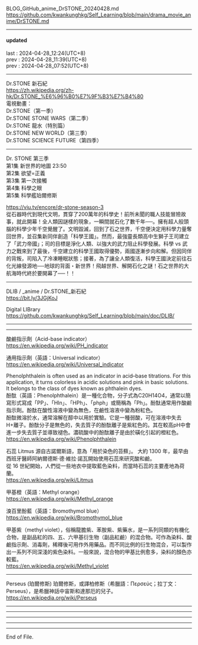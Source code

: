   
BLOG_GitHub_anime_DrSTONE_20240428.md  
  https://github.com/kwankunghkg/Self_Learning/blob/main/drama_movie_anime/DrSTONE.md  
  
----------------------------------------  
  
#### updated  
last : 2024-04-28_12:24(UTC+8)  
prev : 2024-04-28_11:39(UTC+8)  
prev : 2024-04-28_07:52(UTC+8)  
  
----------------------------------------  
  
Dr.STONE 新石紀  
  https://zh.wikipedia.org/zh-hk/Dr.STONE_%E6%96%B0%E7%9F%B3%E7%B4%80  
電視動畫：  
	Dr.STONE（第一季）  
	Dr.STONE STONE WARS（第二季）  
	Dr.STONE 龍水（特別篇）  
	Dr.STONE NEW WORLD（第三季）  
	Dr.STONE SCIENCE FUTURE（第四季）  
  
  
----  
  
Dr. STONE 第三季   
第1集	新世界的地圖		23:50  
第2集	欲望=正義  
第3集	第一次接觸  
第4集	科學之眼  
第5集	科學艦珀爾修斯  
    
  https://viu.tv/encore/dr-stone-season-3  
	從石器時代到現代文明，貫穿了200萬年的科學史！前所未聞的職人技能冒險故事，就此開幕！全人類因謎樣的現象，一瞬間就石化了數千年──。擁有超人般頭腦的科學少年千空覺醒了。文明毀滅，回到了石之世界，千空便決定用科學力量奪回世界，並召集新同伴創造「科學王國」。然而，最強靈長類高中生獅子王司建立了「武力帝國」；司的目標是淨化人類、以強大的武力阻止科學發展。科學 vs 武力之戰來到了最後，千空建立的科學王國取得優勢，兩國逐漸步向和解。但因同伴的背叛，司陷入了冷凍睡眠狀態；接著，為了讓全人類復活，科學王國決定前往石化光線發源地──地球的背面・新世界！飛越世界、解開石化之謎！石之世界的大航海時代終於要開幕了──！！  
  
  
  
----------------------------------------  
  
DLIB / _anime / Dr.STONE_新石紀  
  https://bit.ly/3JGjKoJ  
  
  
  
Digital LIBrary  
  https://github.com/kwankunghkg/Self_Learning/blob/main/doc/DLIB/  
  
  
  
----------------------------------------  
  
  
  
  
  
----------------------------------------  
  
酸鹼指示劑（Acid-base indicator）  
  https://en.wikipedia.org/wiki/PH_indicator  
  
  
通用指示劑（英語：Universal indicator）  
  https://en.wikipedia.org/wiki/Universal_indicator  
  
  
  
Phenolphthalein is often used as an indicator in acid–base titrations. For this application, it turns colorless in acidic solutions and pink in basic solutions. It belongs to the class of dyes known as phthalein dyes.  
酚酞（英語：Phenolphthalein）是一種化合物，分子式為C20H14O4，通常以簡寫形式寫成「PP」、「HIn」、「HPh」、「phph」或簡稱為「Ph」。酚酞通常用作酸鹼指示劑。酚酞在酸性溶液中變為無色，在鹼性溶液中變為粉紅色。  
酚酞微溶於水，通常溶解在醇中以用於實驗。它是一種弱酸，可在溶液中失去H+離子。酚酞分子是無色的，失去質子的酚酞離子是紫紅色的。其在較高pH中會進一步失去質子並導致褪色。濃硫酸中的酚酞離子是由於磺化引起的橙紅色。  
  https://en.wikipedia.org/wiki/Phenolphthalein  
  
  
  
石蕊  Litmus  源自古諾爾斯語，意為「用於染色的苔蘚」。 大約 1300 年，最早由西班牙醫師阿納爾德斯·德·維拉·諾瓦開始使用石蕊來研究酸和鹼。  
從 16 世紀開始，人們從一些地衣中提取藍色染料，而當時石蕊的主要產地為荷蘭。  
  https://en.wikipedia.org/wiki/Litmus  
  
  
  
甲基橙（英語：Methyl orange）  
  https://en.wikipedia.org/wiki/Methyl_orange  
  
  
  
溴百里酚藍（英語：Bromothymol blue）  
  https://en.wikipedia.org/wiki/Bromothymol_blue  
  
  
  
甲基紫（methyl violet），俗稱龍膽紫、苯胺紫、紫藥水，是一系列同類的有機化合物，是副品紅的四、五、六甲基衍生物（副品紅鹼）的混合物。可作為染料、酸鹼指示劑、消毒劑，稀釋後可用作外用藥品。而不同比例的衍生物混合，可以製作出一系列不同深淺的紫色染料。一般來說，混合物的甲基比例愈多，染料的顏色亦較藍。  
  https://en.wikipedia.org/wiki/Methyl_violet  
  
  
  
  
  
  
----------------------------------------  
  
Perseus (珀爾修斯) 珀爾修斯，或譯柏修斯（希臘語：Περσεύς；拉丁文：Perseus），是希臘神話中宙斯和達那厄的兒子。  
  https://en.wikipedia.org/wiki/Perseus  
  
  
  
----------------------------------------  
  
  
  
----------------------------------------  
  
  
  
----------------------------------------  
  
  
  
----------------------------------------  
  
  
  
  
  
----------------------------------------  
End of File.  
